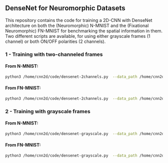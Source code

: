 ## DenseNet for Neuromorphic Datasets

This repository contains the code for training a 2D-CNN with DenseNet architecture on both
the (Neuromorphic) N-MNIST and the (Fixational Neuromorphic) FN-MNIST for benchmarking the
spatial information in them. Two different scripts are available, for using either grayscale
frames (1 channel) or both ON/OFF polarities (2 channels).


### 1 - Training with two-channeled frames

#### From N-MNIST:
```bash
python3 /home/cnn2d/code/densenet-2channels.py  --data_path /home/cnn2d/data/N-MNIST  --log_path /home/cnn2d/data/logs/N-MNIST  --random_seed 0  --validation_split 0.2  --batch_size 100  --epochs 300  --lr 0.01  --dropout 0.2  --patience 10
```

#### From FN-MNIST:
```bash
python3 /home/cnn2d/code/densenet-2channels.py  --data_path /home/cnn2d/data/FN-MNIST  --log_path /home/cnn2d/data/logs/FN-MNIST  --random_seed 0  --validation_split 0.2  --batch_size 100  --epochs 300  --lr 0.01  --dropout 0.2  --patience 10
```


### 2 - Training with grayscale frames

#### From N-MNIST:
```bash
python3 /home/cnn2d/code/densenet-grayscale.py  --data_path /home/cnn2d/data/N-MNIST  --log_path /home/cnn2d/data/logs/N-MNIST  --random_seed 0  --validation_split 0.2  --batch_size 100  --epochs 300  --lr 0.01  --dropout 0.2  --patience 10
```

#### From FN-MNIST:
```bash
python3 /home/cnn2d/code/densenet-grayscale.py  --data_path /home/cnn2d/data/FN-MNIST  --log_path /home/cnn2d/data/logs/FN-MNIST  --random_seed 0  --validation_split 0.2  --batch_size 100  --epochs 300  --lr 0.01  --dropout 0.2  --patience 10
```
